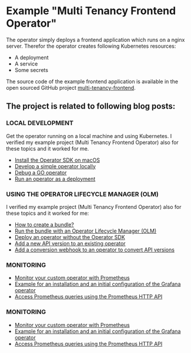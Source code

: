 # Example "Multi Tenancy Frontend Operator"

The operator simply deploys a frontend application which runs on a nginx server. Therefor the operator creates following Kubernetes resources:

- A deployment
- A service
- Some secrets

The source code of the example frontend application is available in the open sourced GitHub project [multi-tenancy-frontend](https://github.com/IBM/multi-tenancy-frontend).

## The project is related to following blog posts:

### LOCAL DEVELOPMENT

Get the operator running on a local machine and using Kubernetes.
I verified my example project (Multi Tenancy Frontend Operator) also for these topics and it worked for me.

* [Install the Operator SDK on macOS](https://suedbroecker.net/2022/02/15/fata0009-failed-to-create-api-unable-to-run-post-scaffold-tasks-of-base-go-kubebuilder-io-v3-exit-status-2/)
* [Develop a simple operator locally](https://suedbroecker.net/2022/02/18/start-to-develop-a-simple-operator-to-deploy-the-frontend-application-of-the-open-source-multi-cloud-asset-to-build-saas%c2%b6/)
* [Debug a GO operator](https://suedbroecker.net/2022/03/01/debug-a-kubernetes-operator-written-in-go/)
* [Run an operator as a deployment](https://suedbroecker.net/2022/03/15/run-an-operator-as-a-deployment/)

### USING THE OPERATOR LIFECYCLE MANAGER (OLM)

I verified my example project (Multi Tenancy Frontend Operator) also for these topics and it worked for me:

* [How to create a bundle?](https://suedbroecker.net/2022/03/16/how-to-create-a-bundle-for-an-operator/)
* [Run the bundle with an Operator Lifecycle Manager (OLM)](https://suedbroecker.net/2022/03/16/run-an-operator-using-a-bundle-with-an-operator-lifecycle-manager-olm/)
* [Deploy an operator without the Operator SDK](https://suedbroecker.net/2022/03/22/deploy-an-operator-without-the-operator-sdk/)
* [Add a new API version to an existing operator](https://suedbroecker.net/2022/03/24/add-a-new-api-version-to-an-existing-operator/)
* [Add a conversion webhook to an operator to convert API versions](https://suedbroecker.net/2022/03/29/add-a-conversion-webhook-to-an-operator-to-convert-api-versions/)

### MONITORING

* [Monitor your custom operator with Prometheus](https://wp.me/paelj4-1iv)
* [Example for an installation and an initial configuration of the Grafana operator](https://wp.me/paelj4-1ld)
* [Access Prometheus queries using the Prometheus HTTP API](https://wp.me/paelj4-1kb)

### MONITORING

* [Monitor your custom operator with Prometheus](https://wp.me/paelj4-1iv)
* [Example for an installation and an initial configuration of the Grafana operator](https://wp.me/paelj4-1ld)
* [Access Prometheus queries using the Prometheus HTTP API](https://wp.me/paelj4-1kb)
